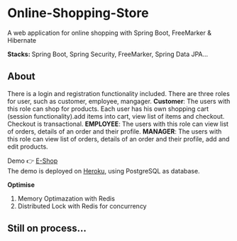 # Online-Shopping-Store
A web application for online shopping with Spring Boot, FreeMarker &amp; Hibernate


<strong>Stacks: </strong>Spring Boot, Spring Security, FreeMarker, Spring Data JPA...

## About
There is a login and registration functionality included.
There are three roles for user, such as customer, employee, mangager.
**Customer**: The users with this role can shop for products. Each user has his own shopping cart (session functionality).add items into cart, view list of items and checkout. Checkout is transactional.
**EMPLOYEE**: The users with this role can view list of  orders, details of an order and their profile.
**MANAGER**: The users with this role can view list of orders, details of an order and their profile, add and edit products.

Demo :point_right: [E-Shop](https://e-shop-.herokuapp.com/)  
The demo is deployed on [Heroku](https://www.heroku.com/), using PostgreSQL as database.

**Optimise**
1. Memory Optimazation with Redis
2. Distributed Lock with Redis for concurrency

## Still on process...
